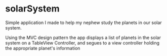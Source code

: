 # solarSystem

Simple application I made to help my nephew study the planets in our solar system.

Using the MVC design pattern the app displays a list of planets in the solar system on a
TableView Controller, and segues to a view controller holding the appropriate planet's information
